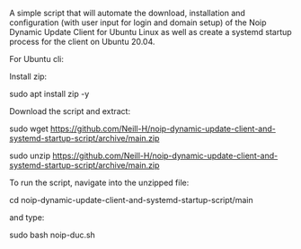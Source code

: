 A simple script that will automate the download, installation and configuration (with user input for login and domain setup) of the Noip Dynamic Update Client for Ubuntu Linux as well as create a systemd startup process for the client on Ubuntu 20.04.




For Ubuntu cli:

Install zip:

  sudo apt install zip -y

Download the script and extract:

  sudo wget https://github.com/Neill-H/noip-dynamic-update-client-and-systemd-startup-script/archive/main.zip 

  sudo unzip https://github.com/Neill-H/noip-dynamic-update-client-and-systemd-startup-script/archive/main.zip

To run the script, navigate into the unzipped file:

  cd noip-dynamic-update-client-and-systemd-startup-script/main

and type:

  sudo bash noip-duc.sh

